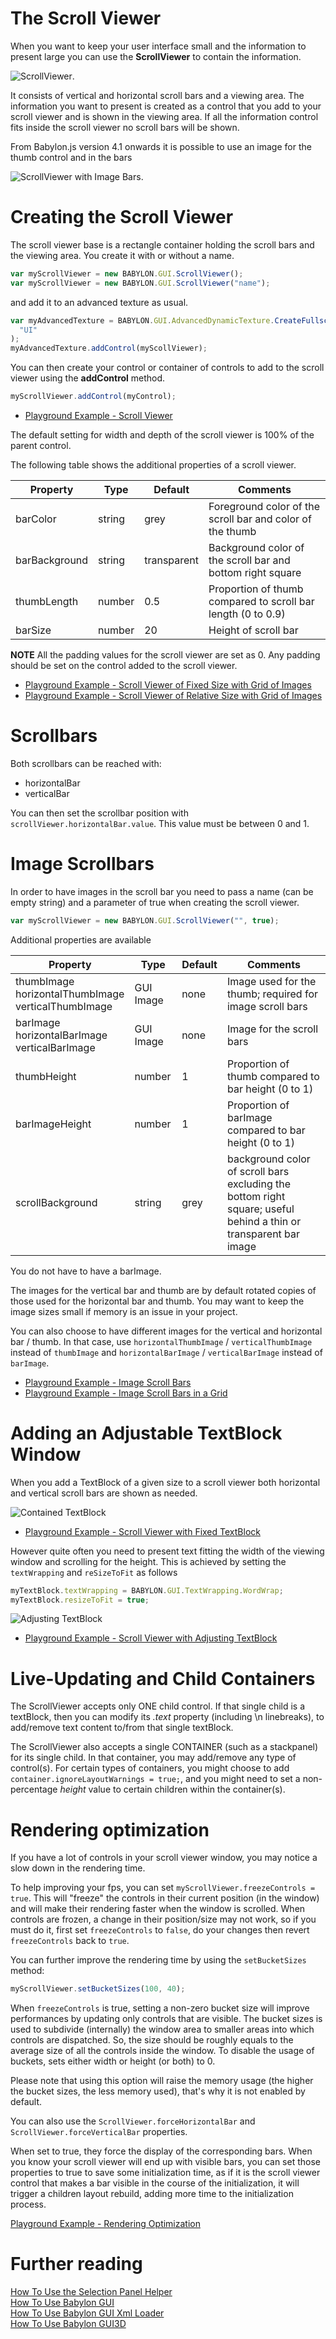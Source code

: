 # The Scroll Viewer

When you want to keep your user interface small and the information to present large you can use the **ScrollViewer** to contain the information.

![ScrollViewer](/img/gui/scroll1.jpg).

It consists of vertical and horizontal scroll bars and a viewing area. The information you want to present is created as a control that you add to your scroll viewer and is shown in the viewing area. If all the information control fits inside the scroll viewer no scroll bars will be shown.

From Babylon.js version 4.1 onwards it is possible to use an image for the thumb control and in the bars

![ScrollViewer with Image Bars](/img/gui/scroll4.jpg).

# Creating the Scroll Viewer

The scroll viewer base is a rectangle container holding the scroll bars and the viewing area. You create it with or without a name.

```javascript
var myScrollViewer = new BABYLON.GUI.ScrollViewer();
var myScrollViewer = new BABYLON.GUI.ScrollViewer("name");
```

and add it to an advanced texture as usual.

```javascript
var myAdvancedTexture = BABYLON.GUI.AdvancedDynamicTexture.CreateFullscreenUI(
  "UI"
);
myAdvancedTexture.addControl(myScollViewer);
```

You can then create your control or container of controls to add to the scroll viewer using the **addControl** method.

```javascript
myScrollViewer.addControl(myControl);
```

- [Playground Example - Scroll Viewer](https://www.babylonjs-playground.com/#13CF95#1)

The default setting for width and depth of the scroll viewer is 100% of the parent control.

The following table shows the additional properties of a scroll viewer.

| Property      | Type   | Default     | Comments                                                     |
| ------------- | ------ | ----------- | ------------------------------------------------------------ |
| barColor      | string | grey        | Foreground color of the scroll bar and color of the thumb    |
| barBackground | string | transparent | Background color of the scroll bar and bottom right square   |
| thumbLength   | number | 0.5         | Proportion of thumb compared to scroll bar length (0 to 0.9) |
| barSize       | number | 20          | Height of scroll bar                                         |

**NOTE** All the padding values for the scroll viewer are set as 0. Any padding should be set on the control added to the scroll viewer.

- [Playground Example - Scroll Viewer of Fixed Size with Grid of Images](https://www.babylonjs-playground.com/#C3RDBS#3)
- [Playground Example - Scroll Viewer of Relative Size with Grid of Images](https://www.babylonjs-playground.com/#C3RDBS#2)

# Scrollbars

Both scrollbars can be reached with:

- horizontalBar
- verticalBar

You can then set the scrollbar position with `scrollViewer.horizontalBar.value`. This value must be between 0 and 1.

# Image Scrollbars

In order to have images in the scroll bar you need to pass a name (can be empty string) and a parameter of true when creating the scroll viewer.

```javascript
var myScrollViewer = new BABYLON.GUI.ScrollViewer("", true);
```

Additional properties are available

| Property                                                 | Type      | Default | Comments                                                                                                         |
| -------------------------------------------------------- | --------- | ------- | ---------------------------------------------------------------------------------------------------------------- |
| thumbImage<br>horizontalThumbImage<br>verticalThumbImage | GUI Image | none    | Image used for the thumb; required for image scroll bars                                                         |
| barImage<br>horizontalBarImage<br>verticalBarImage       | GUI Image | none    | Image for the scroll bars                                                                                        |
| thumbHeight                                              | number    | 1       | Proportion of thumb compared to bar height (0 to 1)                                                              |
| barImageHeight                                           | number    | 1       | Proportion of barImage compared to bar height (0 to 1)                                                           |
| scrollBackground                                         | string    | grey    | background color of scroll bars excluding the bottom right square; useful behind a thin or transparent bar image |

You do not have to have a barImage.

The images for the vertical bar and thumb are by default rotated copies of those used for the horizontal bar and thumb. You may want to keep the image sizes small if memory is an issue in your project.

You can also choose to have different images for the vertical and horizontal bar / thumb. In that case, use `horizontalThumbImage` / `verticalThumbImage` instead of `thumbImage` and `horizontalBarImage` / `verticalBarImage` instead of `barImage`.

- [Playground Example - Image Scroll Bars](https://www.babylonjs-playground.com/#4ZC0G4#2)
- [Playground Example - Image Scroll Bars in a Grid](https://www.babylonjs-playground.com/#4ZC0G4#1)

# Adding an Adjustable TextBlock Window

When you add a TextBlock of a given size to a scroll viewer both horizontal and vertical scroll bars are shown as needed.

![Contained TextBlock](/img/gui/scroll3.jpg)

- [Playground Example - Scroll Viewer with Fixed TextBlock](https://www.babylonjs-playground.com/#FX6KVK#3)

However quite often you need to present text fitting the width of the viewing window and scrolling for the height. This is achieved by setting the `textWrapping` and `reSizeToFit` as follows

```javascript
myTextBlock.textWrapping = BABYLON.GUI.TextWrapping.WordWrap;
myTextBlock.resizeToFit = true;
```

![Adjusting TextBlock](/img/gui/scroll2.jpg)

- [Playground Example - Scroll Viewer with Adjusting TextBlock](https://www.babylonjs-playground.com/#3EF49E#5)

# Live-Updating and Child Containers

The ScrollViewer accepts only ONE child control. If that single child is a textBlock, then you can modify its _.text_ property (including \\n linebreaks), to add/remove text content to/from that single textBlock.

The ScrollViewer also accepts a single CONTAINER (such as a stackpanel) for its single child. In that container, you may add/remove any type of control(s). For certain types of containers, you might choose to add `container.ignoreLayoutWarnings = true;`, and you might need to set a non-percentage _height_ value to certain children within the container(s).

# Rendering optimization

If you have a lot of controls in your scroll viewer window, you may notice a slow down in the rendering time.

To help improving your fps, you can set `myScrollViewer.freezeControls = true`. This will "freeze" the controls in their current position (in the window) and will make their rendering faster when the window is scrolled. When controls are frozen, a change in their position/size may not work, so if you must do it, first set `freezeControls` to `false`, do your changes then revert `freezeControls` back to `true`.

You can further improve the rendering time by using the `setBucketSizes` method:

```javascript
myScrollViewer.setBucketSizes(100, 40);
```

When `freezeControls` is true, setting a non-zero bucket size will improve performances by updating only controls that are visible. The bucket sizes is used to subdivide (internally) the window area to smaller areas into which controls are dispatched. So, the size should be roughly equals to the average size of all the controls inside the window. To disable the usage of buckets, sets either width or height (or both) to 0.

Please note that using this option will raise the memory usage (the higher the bucket sizes, the less memory used), that's why it is not enabled by default.

You can also use the `ScrollViewer.forceHorizontalBar` and `ScrollViewer.forceVerticalBar` properties.

When set to true, they force the display of the corresponding bars. When you know your scroll viewer will end up with visible bars, you can set those properties to true to save some initialization time, as if it is the scroll viewer control that makes a bar visible in the course of the initialization, it will trigger a children layout rebuild, adding more time to the initialization process.

[Playground Example - Rendering Optimization](https://playground.babylonjs.com/#KPLW9F)

# Further reading

[How To Use the Selection Panel Helper](/how_to/selector)  
[How To Use Babylon GUI](/how_to/gui)  
[How To Use Babylon GUI Xml Loader](/how_to/XmlLoader)  
[How To Use Babylon GUI3D](/how_to/gui3d)

